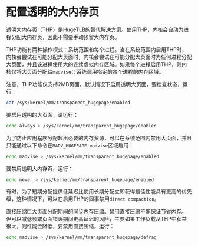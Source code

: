 # 配置透明的大内存页

透明大内存页（THP）是HugeTLB的替代解决方案。使用THP，内核会自动为进程分配大内存页，因此不需要手动预留大内存页。

THP功能有两种操作模式：系统范围和每个进程。当在系统范围内启用THP时，内核会尝试在可能分配大页面时，内核会尝试在可能分配大页面时为任何进程分配大页面，并且该进程使用大的连续虚拟内存区域。如果每个进程启用THP，则内核仅将大页面分配给`madvise()`系统调用指定的各个进程的内存区域。

注意，THP功能仅支持2MB页面。默认情况下启用透明大页面，要检查状态，运行：

```bash
cat /sys/kernel/mm/transparent_hugepage/enabled
```

要启用透明的大页面，请运行：

```bash
echo always > /sys/kernel/mm/transparent_hugepage/enabled
```

为了防止应用程序分配超出必要的内存资源，可以在系统范围内禁用大页面，并且只能通过以下命令在`MADV_HUGEPAGE madvise`区域启用：

```bash
echo madvise > /sys/kernel/mm/transparent_hugepage/enabled
```

要禁用透明大内存页，运行：

```bash
echo never > /sys/kernel/mm/transparent_hugepage/enabled
```

有时，为了短期分配提供低延迟比使用长期分配立即获得最佳性能具有更高的优先级，这种情况下，可以在启用THP的同事禁用`direct compaction`。

直接压缩巨大页面分配期间的同步内存压缩。禁用直接压缩不能保证节省内存。  但可以减低频繁页面错误期间更高延迟的风险，主要如果工作负载从THP中获益很大，则性能会降低，要禁用直接压缩，运行：

```bash
echo madvise > /sys/kernel/mm/transparent_hugepage/defrag
```

